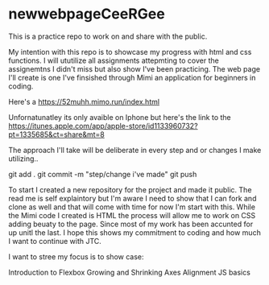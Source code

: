 # newwebpageCeeRGee
This is a practice repo to work  on and share with the public.

My intention with this repo is to showcase my progress with html and  css functions. I will ututilize all assignments attepmting to cover the assignemtns I didn't miss but also show I've been practicing. The web page I'll create is one I've finsished through Mimi an application for beginners in coding.

Here's a https://52muhh.mimo.run/index.html

Unfornatunatley its only avaible on Iphone but here's the link to the https://itunes.apple.com/app/apple-store/id1133960732?pt=1335685&ct=share&mt=8

The approach I'll take will be deliberate in every step and or changes I make utilizing..

git add .
git commit -m "step/change i've made"
git push

To start I created a new repository for the project and made it public. The read me is self explaintory but I'm aware I need to show that I can fork and clone as well and that will come with time for now I'm start with this. While the Mimi code I created is HTML the process will allow me to work on CSS adding beuaty to the page. Since most of my work has been accunted for up unitl the last. I hope this shows my  commitment to coding and how much I want to continue with JTC.

I want to stree my focus is to show case:

Introduction to Flexbox
Growing and Shrinking
Axes Alignment
JS basics
